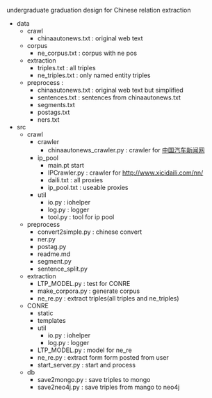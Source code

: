 undergraduate graduation design  for Chinese relation extraction

- data
	- crawl
		- chinaautonews.txt : original web text
	- corpus
		- ne_corpus.txt : corpus with ne pos
	- extraction
		- triples.txt : all triples
		- ne_triples.txt : only named entity triples
	- preprocess :
		- chinaautonews.txt : original web text but simplified
		- sentences.txt : sentences from chinaautonews.txt
		- segments.txt
		- postags.txt
		- ners.txt
- src
	- crawl
		- crawler
			- chinaautonews_crawler.py : crawler for [中国汽车新闻网](http://www.chinaautonews.com.cn/list-6-1.html)
		- ip_pool
			- main.pt start
			- IPCrawler.py : crawler for http://www.xicidaili.com/nn/
			- daili.txt : all proxies
			- ip_pool.txt : useable proxies
		- util
			- io.py : iohelper
			- log.py : logger
			- tool.py : tool for ip pool
	- preprocess
		- convert2simple.py : chinese convert
		- ner.py
		- postag.py
		- readme.md
		- segment.py
		- sentence_split.py
	- extraction
		- LTP_MODEL.py : test for CONRE
		- make_corpora.py : generate corpus
		- ne_re.py : extract triples(all triples and ne_triples)
	- CONRE
		- static
		- templates
		- util
			- io.py : iohelper
			- log.py : logger
		- LTP_MODEL.py : model for ne_re
		- ne_re.py : extract form form posted from user
		- start_server.py : start and process
	- db
		- save2mongo.py : save triples to mongo
		- save2neo4j.py : save triples from mango to neo4j
